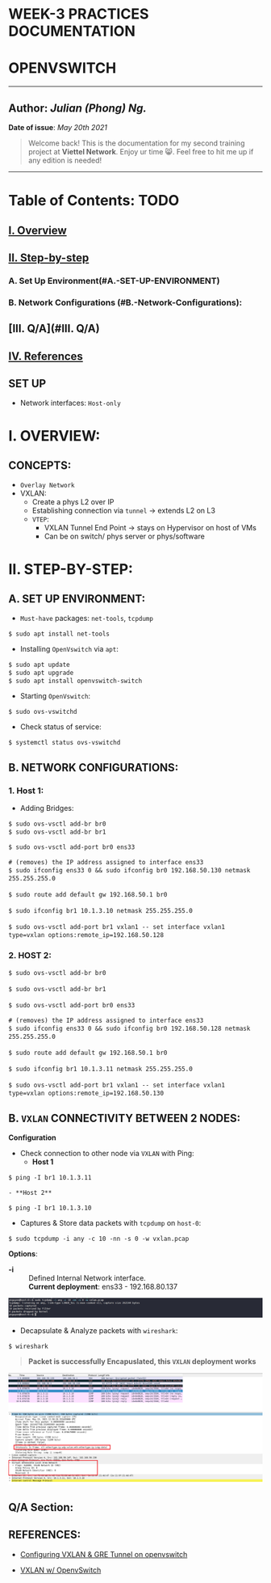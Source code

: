# WEEK-3 PRACTICES DOCUMENTATION
# OPENVSWITCH

---

## **Author:** *Julian (Phong) Ng.* 
**Date of issue**: *May 20th 2021*

> Welcome back! This is the documentation for my second training project at **Viettel Network**. Enjoy ur time :smile_cat:. Feel free to hit me up if any edition is needed!

---
# **Table of Contents:** TODO

## [I. Overview](#**I.-OVERVIEW**)

## [II. Step-by-step](#**II.-STEP-BY-STEP**)

### A. Set Up Environment(#A.-SET-UP-ENVIRONMENT)

### B. Network Configurations (#B.-Network-Configurations):

## [III. Q/A](#III. Q/A)

## [IV. References](#IV.-REFERENCES)

## SET UP
- Network interfaces: `Host-only`

# **I. OVERVIEW**:
## CONCEPTS:
- `Overlay Network`
- VXLAN:
	- Create a phys L2 over IP
	- Establishing connection via `tunnel` -> extends L2 on L3
	- `VTEP`: 
		+ VXLAN Tunnel End Point -> stays on Hypervisor on host of VMs
		+ Can be on switch/ phys server or phys/software


# **II. STEP-BY-STEP**:

## **A. SET UP ENVIRONMENT**:
- `Must-have` packages: `net-tools`, `tcpdump`
```
$ sudo apt install net-tools
```

- Installing `OpenVswitch` via `apt`:
```
$ sudo apt update
$ sudo apt upgrade
$ sudo apt install openvswitch-switch
```

- Starting `OpenVswitch`:
```
$ sudo ovs-vswitchd
```

- Check status of service:
```
$ systemctl status ovs-vswitchd
```

## **B. NETWORK CONFIGURATIONS**:

### **1. Host 1**:

- Adding Bridges:

```
$ sudo ovs-vsctl add-br br0
$ sudo ovs-vsctl add-br br1
```

```
$ sudo ovs-vsctl add-port br0 ens33
```

```
# (removes) the IP address assigned to interface ens33
$ sudo ifconfig ens33 0 && sudo ifconfig br0 192.168.50.130 netmask 255.255.255.0

$ sudo route add default gw 192.168.50.1 br0

$ sudo ifconfig br1 10.1.3.10 netmask 255.255.255.0

$ sudo ovs-vsctl add-port br1 vxlan1 -- set interface vxlan1 type=vxlan options:remote_ip=192.168.50.128
```

### **2. HOST 2**:
```
$ sudo ovs-vsctl add-br br0

$ sudo ovs-vsctl add-br br1

$ sudo ovs-vsctl add-port br0 ens33
```

```
# (removes) the IP address assigned to interface ens33
$ sudo ifconfig ens33 0 && sudo ifconfig br0 192.168.50.128 netmask 255.255.255.0

$ sudo route add default gw 192.168.50.1 br0

$ sudo ifconfig br1 10.1.3.11 netmask 255.255.255.0

$ sudo ovs-vsctl add-port br1 vxlan1 -- set interface vxlan1 type=vxlan options:remote_ip=192.168.50.130

```

## **B. `VXLAN` CONNECTIVITY BETWEEN 2 NODES**:
**Configuration**
> 

- Check connection to other node via `VXLAN` with Ping:
	- **Host 1**
```
$ ping -I br1 10.1.3.11
```
	- **Host 2**
```
$ ping -I br1 10.1.3.10
```

- Captures & Store data packets with `tcpdump` on `host-0`:

```
$ sudo tcpdump -i any -c 10 -nn -s 0 -w vxlan.pcap
```
**Options**:
<dl>
    <dt>
      <b>-i</b>
    </dt>
    <dd>
       Defined Internal Network interface.
       <dd><b>Current deployment</b>: ens33 - 192.168.80.137</dd>
    </dd>
	
</dl>
<img src="./imgs/dump-correct-nic.png">

- Decapsulate & Analyze packets with `wireshark`:
```
$ wireshark
```


> **Packet is successfully Encapuslated, this `VXLAN` deployment works**

<img src="./imgs/wireshark-success-output.png">

## Q/A Section:

## REFERENCES:
- [Configuring VXLAN & GRE Tunnel on openvswitch](http://networkstatic.net/configuring-vxlan-and-gre-tunnels-on-openvswitch/)

- [VXLAN w/ OpenvSwitch](https://github.com/hocchudong/thuctap012017/blob/master/XuanSon/Netowork%20Protocol/VXLAN-GRE%20Protocol.md)

